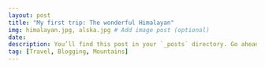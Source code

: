 ```yaml
---
layout: post
title: "My first trip: The wonderful Himalayan"
img: himalayan.jpg, alska.jpg # Add image post (optional)
date: 
description: You’ll find this post in your `_posts` directory. Go ahead and edit it and re-build the site to see your changes. # Add post description (optional)
tag: [Travel, Blogging, Mountains]
---
```

